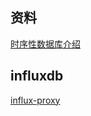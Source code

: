 ## 资料
[时序性数据库介绍](https://www.cnblogs.com/badboy200800/p/10981052.html)


## influxdb
[influx-proxy](https://github.com/Qihoo360/influx-proxy)
